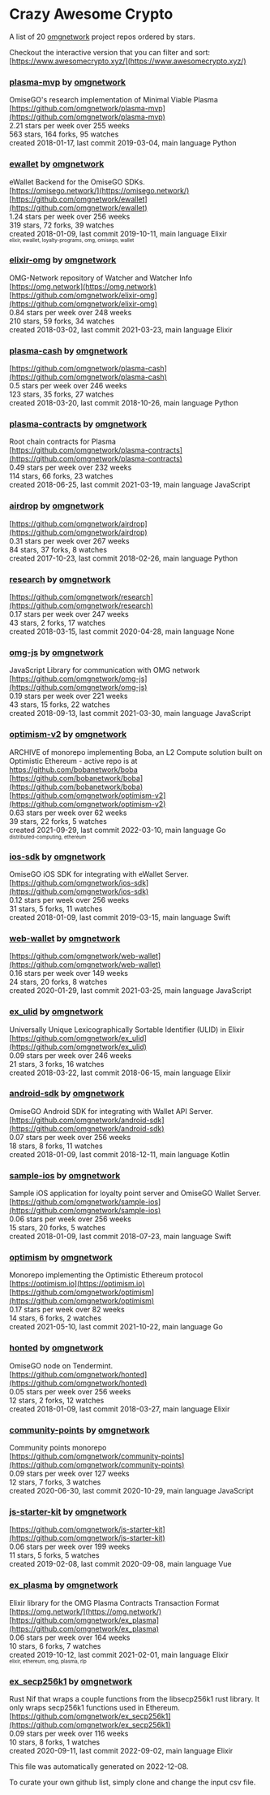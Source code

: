 # Crazy Awesome Crypto
A list of 20 [omgnetwork](https://github.com/omgnetwork) project repos ordered by stars.  

Checkout the interactive version that you can filter and sort: 
[https://www.awesomecrypto.xyz/](https://www.awesomecrypto.xyz/)  


### [plasma-mvp](https://github.com/omgnetwork/plasma-mvp) by [omgnetwork](https://github.com/omgnetwork)  
OmiseGO's research implementation of Minimal Viable Plasma  
[https://github.com/omgnetwork/plasma-mvp](https://github.com/omgnetwork/plasma-mvp)  
2.21 stars per week over 255 weeks  
563 stars, 164 forks, 95 watches  
created 2018-01-17, last commit 2019-03-04, main language Python  


### [ewallet](https://github.com/omgnetwork/ewallet) by [omgnetwork](https://github.com/omgnetwork)  
eWallet Backend for the OmiseGO SDKs.  
[https://omisego.network/](https://omisego.network/)  
[https://github.com/omgnetwork/ewallet](https://github.com/omgnetwork/ewallet)  
1.24 stars per week over 256 weeks  
319 stars, 72 forks, 39 watches  
created 2018-01-09, last commit 2019-10-11, main language Elixir  
<sub><sup>elixir, ewallet, loyalty-programs, omg, omisego, wallet</sup></sub>


### [elixir-omg](https://github.com/omgnetwork/elixir-omg) by [omgnetwork](https://github.com/omgnetwork)  
OMG-Network repository of Watcher and Watcher Info  
[https://omg.network](https://omg.network)  
[https://github.com/omgnetwork/elixir-omg](https://github.com/omgnetwork/elixir-omg)  
0.84 stars per week over 248 weeks  
210 stars, 59 forks, 34 watches  
created 2018-03-02, last commit 2021-03-23, main language Elixir  


### [plasma-cash](https://github.com/omgnetwork/plasma-cash) by [omgnetwork](https://github.com/omgnetwork)  
  
[https://github.com/omgnetwork/plasma-cash](https://github.com/omgnetwork/plasma-cash)  
0.5 stars per week over 246 weeks  
123 stars, 35 forks, 27 watches  
created 2018-03-20, last commit 2018-10-26, main language Python  


### [plasma-contracts](https://github.com/omgnetwork/plasma-contracts) by [omgnetwork](https://github.com/omgnetwork)  
Root chain contracts for Plasma  
[https://github.com/omgnetwork/plasma-contracts](https://github.com/omgnetwork/plasma-contracts)  
0.49 stars per week over 232 weeks  
114 stars, 66 forks, 23 watches  
created 2018-06-25, last commit 2021-03-19, main language JavaScript  


### [airdrop](https://github.com/omgnetwork/airdrop) by [omgnetwork](https://github.com/omgnetwork)  
  
[https://github.com/omgnetwork/airdrop](https://github.com/omgnetwork/airdrop)  
0.31 stars per week over 267 weeks  
84 stars, 37 forks, 8 watches  
created 2017-10-23, last commit 2018-02-26, main language Python  


### [research](https://github.com/omgnetwork/research) by [omgnetwork](https://github.com/omgnetwork)  
  
[https://github.com/omgnetwork/research](https://github.com/omgnetwork/research)  
0.17 stars per week over 247 weeks  
43 stars, 2 forks, 17 watches  
created 2018-03-15, last commit 2020-04-28, main language None  


### [omg-js](https://github.com/omgnetwork/omg-js) by [omgnetwork](https://github.com/omgnetwork)  
JavaScript Library for communication with OMG network  
[https://github.com/omgnetwork/omg-js](https://github.com/omgnetwork/omg-js)  
0.19 stars per week over 221 weeks  
43 stars, 15 forks, 22 watches  
created 2018-09-13, last commit 2021-03-30, main language JavaScript  


### [optimism-v2](https://github.com/omgnetwork/optimism-v2) by [omgnetwork](https://github.com/omgnetwork)  
ARCHIVE of monorepo implementing Boba, an L2 Compute solution built on Optimistic Ethereum - active repo is at https://github.com/bobanetwork/boba  
[https://github.com/bobanetwork/boba](https://github.com/bobanetwork/boba)  
[https://github.com/omgnetwork/optimism-v2](https://github.com/omgnetwork/optimism-v2)  
0.63 stars per week over 62 weeks  
39 stars, 22 forks, 5 watches  
created 2021-09-29, last commit 2022-03-10, main language Go  
<sub><sup>distributed-computing, ethereum</sup></sub>


### [ios-sdk](https://github.com/omgnetwork/ios-sdk) by [omgnetwork](https://github.com/omgnetwork)  
OmiseGO iOS SDK for integrating with eWallet Server.  
[https://github.com/omgnetwork/ios-sdk](https://github.com/omgnetwork/ios-sdk)  
0.12 stars per week over 256 weeks  
31 stars, 5 forks, 11 watches  
created 2018-01-09, last commit 2019-03-15, main language Swift  


### [web-wallet](https://github.com/omgnetwork/web-wallet) by [omgnetwork](https://github.com/omgnetwork)  
  
[https://github.com/omgnetwork/web-wallet](https://github.com/omgnetwork/web-wallet)  
0.16 stars per week over 149 weeks  
24 stars, 20 forks, 8 watches  
created 2020-01-29, last commit 2021-03-25, main language JavaScript  


### [ex_ulid](https://github.com/omgnetwork/ex_ulid) by [omgnetwork](https://github.com/omgnetwork)  
Universally Unique Lexicographically Sortable Identifier (ULID) in Elixir  
[https://github.com/omgnetwork/ex_ulid](https://github.com/omgnetwork/ex_ulid)  
0.09 stars per week over 246 weeks  
21 stars, 3 forks, 16 watches  
created 2018-03-22, last commit 2018-06-15, main language Elixir  


### [android-sdk](https://github.com/omgnetwork/android-sdk) by [omgnetwork](https://github.com/omgnetwork)  
OmiseGO Android SDK for integrating with Wallet API Server.  
[https://github.com/omgnetwork/android-sdk](https://github.com/omgnetwork/android-sdk)  
0.07 stars per week over 256 weeks  
18 stars, 8 forks, 11 watches  
created 2018-01-09, last commit 2018-12-11, main language Kotlin  


### [sample-ios](https://github.com/omgnetwork/sample-ios) by [omgnetwork](https://github.com/omgnetwork)  
Sample iOS application for loyalty point server and OmiseGO Wallet Server.  
[https://github.com/omgnetwork/sample-ios](https://github.com/omgnetwork/sample-ios)  
0.06 stars per week over 256 weeks  
15 stars, 20 forks, 5 watches  
created 2018-01-09, last commit 2018-07-23, main language Swift  


### [optimism](https://github.com/omgnetwork/optimism) by [omgnetwork](https://github.com/omgnetwork)  
Monorepo implementing the Optimistic Ethereum protocol  
[https://optimism.io](https://optimism.io)  
[https://github.com/omgnetwork/optimism](https://github.com/omgnetwork/optimism)  
0.17 stars per week over 82 weeks  
14 stars, 6 forks, 2 watches  
created 2021-05-10, last commit 2021-10-22, main language Go  


### [honted](https://github.com/omgnetwork/honted) by [omgnetwork](https://github.com/omgnetwork)  
OmiseGO node on Tendermint.  
[https://github.com/omgnetwork/honted](https://github.com/omgnetwork/honted)  
0.05 stars per week over 256 weeks  
12 stars, 2 forks, 12 watches  
created 2018-01-09, last commit 2018-03-27, main language Elixir  


### [community-points](https://github.com/omgnetwork/community-points) by [omgnetwork](https://github.com/omgnetwork)  
Community points monorepo  
[https://github.com/omgnetwork/community-points](https://github.com/omgnetwork/community-points)  
0.09 stars per week over 127 weeks  
12 stars, 7 forks, 3 watches  
created 2020-06-30, last commit 2020-10-29, main language JavaScript  


### [js-starter-kit](https://github.com/omgnetwork/js-starter-kit) by [omgnetwork](https://github.com/omgnetwork)  
  
[https://github.com/omgnetwork/js-starter-kit](https://github.com/omgnetwork/js-starter-kit)  
0.06 stars per week over 199 weeks  
11 stars, 5 forks, 5 watches  
created 2019-02-08, last commit 2020-09-08, main language Vue  


### [ex_plasma](https://github.com/omgnetwork/ex_plasma) by [omgnetwork](https://github.com/omgnetwork)  
Elixir library for the OMG Plasma Contracts Transaction Format  
[https://omg.network/](https://omg.network/)  
[https://github.com/omgnetwork/ex_plasma](https://github.com/omgnetwork/ex_plasma)  
0.06 stars per week over 164 weeks  
10 stars, 6 forks, 7 watches  
created 2019-10-12, last commit 2021-02-01, main language Elixir  
<sub><sup>elixir, ethereum, omg, plasma, rlp</sup></sub>


### [ex_secp256k1](https://github.com/omgnetwork/ex_secp256k1) by [omgnetwork](https://github.com/omgnetwork)  
Rust Nif that wraps a couple functions from the libsecp256k1 rust library. It only wraps secp256k1 functions used in Ethereum.  
[https://github.com/omgnetwork/ex_secp256k1](https://github.com/omgnetwork/ex_secp256k1)  
0.09 stars per week over 116 weeks  
10 stars, 8 forks, 1 watches  
created 2020-09-11, last commit 2022-09-02, main language Elixir  


This file was automatically generated on 2022-12-08.  

To curate your own github list, simply clone and change the input csv file.  